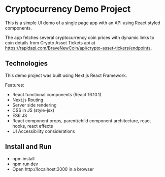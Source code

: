 # Cryptocurrency Demo Project

This is a simple UI demo of a single page app with an API using React styled components.

The app fetches several cryptocurrency coin prices with dynamic links to coin details from Crypto Asset Tickets api at https://rapidapi.com/BraveNewCoin/api/crypto-asset-tickers/endpoints.

## Technologies

This demo project was built using Next.js React Framework.

Features:

- React functional components (React 16.10.1)
- Next.js Routing
- Server side rendering
- CSS in JS (style-jsx)
- ES6 JS
- React component props, parent/child component architecture, react hooks, react effects
- UI Accessibility considerations

## Install and Run

- npm install
- npm run dev
- Open http://localhost:3000 in a browser
